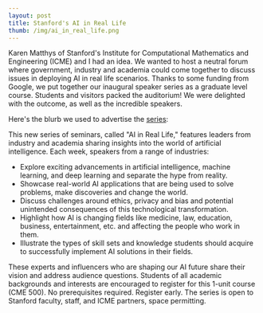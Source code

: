 ```yaml
---
layout: post
title: Stanford's AI in Real Life
thumb: /img/ai_in_real_life.png
---
```


Karen Matthys of Stanford's Institute for Computational Mathematics and Engineering (ICME)
and I had an idea.  We wanted to host a neutral forum where government, industry
and academia could come together to discuss issues in deploying AI in real life scenarios.  Thanks
to some funding from Google, we put together our inaugural speaker series as a graduate level 
course.  Students and visitors packed the auditorium!  We were delighted with the outcome, as
well as the incredible speakers.

Here's the blurb we used to advertise the [series](https://icme.stanford.edu/artificial-intelligence-ai-real-life-seminar-series):

This new series of seminars, called "AI in Real Life,"
features leaders from industry and academia sharing insights into the world of artificial intelligence.  Each week,
speakers from a range of industries:

- Explore exciting advancements in artificial intelligence, machine learning, and deep learning and separate the hype from reality.
- Showcase real-world AI applications that are being used to solve problems, make discoveries and change the world.
- Discuss challenges around ethics, privacy and bias and potential unintended consequences of this technological transformation.  
- Highlight how AI is changing fields like medicine, law, education, business, entertainment, etc. and affecting the people who work in them.
- Illustrate the types of skill sets and knowledge students should acquire to successfully implement AI solutions in their fields.

These experts and influencers who are shaping our AI future share their vision and address audience questions.
Students of all academic backgrounds and interests are encouraged to register for this 1-unit course (CME 500). No
prerequisites required. Register early. The series is open to Stanford faculty, staff, and ICME partners, space permitting.
